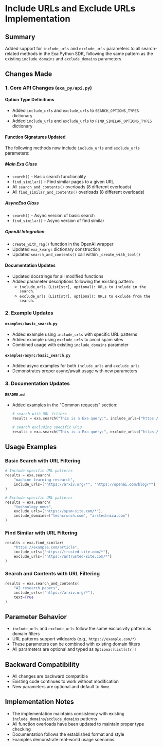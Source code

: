 # Include URLs and Exclude URLs Implementation

## Summary

Added support for `include_urls` and `exclude_urls` parameters to all search-related methods in the Exa Python SDK, following the same pattern as the existing `include_domains` and `exclude_domains` parameters.

## Changes Made

### 1. Core API Changes (`exa_py/api.py`)

#### Option Type Definitions
- Added `include_urls` and `exclude_urls` to `SEARCH_OPTIONS_TYPES` dictionary
- Added `include_urls` and `exclude_urls` to `FIND_SIMILAR_OPTIONS_TYPES` dictionary

#### Function Signatures Updated
The following methods now include `include_urls` and `exclude_urls` parameters:

##### Main Exa Class
- `search()` - Basic search functionality
- `find_similar()` - Find similar pages to a given URL
- All `search_and_contents()` overloads (8 different overloads)
- All `find_similar_and_contents()` overloads (8 different overloads)

##### AsyncExa Class
- `search()` - Async version of basic search
- `find_similar()` - Async version of find similar

##### OpenAI Integration
- `create_with_rag()` function in the OpenAI wrapper
- Updated `exa_kwargs` dictionary construction
- Updated `search_and_contents()` call within `_create_with_tool()`

#### Documentation Updates
- Updated docstrings for all modified functions
- Added parameter descriptions following the existing pattern:
  - `include_urls (List[str], optional): URLs to include in the search.`
  - `exclude_urls (List[str], optional): URLs to exclude from the search.`

### 2. Example Updates

#### `examples/basic_search.py`
- Added example using `include_urls` with specific URL patterns
- Added example using `exclude_urls` to avoid spam sites
- Combined usage with existing `include_domains` parameter

#### `examples/async/basic_search.py`
- Added async examples for both `include_urls` and `exclude_urls`
- Demonstrates proper async/await usage with new parameters

### 3. Documentation Updates

#### `README.md`
- Added examples in the "Common requests" section:
  ```python
  # search with URL filters
  results = exa.search("This is a Exa query:", include_urls=["https://arxiv.org/*", "https://openai.com/blog/*"])
  
  # search excluding specific URLs
  results = exa.search("This is a Exa query:", exclude_urls=["https://example-spam-site.com/*"])
  ```

## Usage Examples

### Basic Search with URL Filtering
```python
# Include specific URL patterns
results = exa.search(
    "machine learning research",
    include_urls=["https://arxiv.org/*", "https://openai.com/blog/*"]
)

# Exclude specific URL patterns
results = exa.search(
    "technology news",
    exclude_urls=["https://spam-site.com/*"],
    include_domains=["techcrunch.com", "arstechnica.com"]
)
```

### Find Similar with URL Filtering
```python
results = exa.find_similar(
    "https://example.com/article",
    include_urls=["https://trusted-site.com/*"],
    exclude_urls=["https://untrusted-site.com/*"]
)
```

### Search and Contents with URL Filtering
```python
results = exa.search_and_contents(
    "AI research papers",
    include_urls=["https://arxiv.org/*"],
    text=True
)
```

## Parameter Behavior

- `include_urls` and `exclude_urls` follow the same exclusivity pattern as domain filters
- URL patterns support wildcards (e.g., `https://example.com/*`)
- These parameters can be combined with existing domain filters
- All parameters are optional and typed as `Optional[List[str]]`

## Backward Compatibility

- All changes are backward compatible
- Existing code continues to work without modification
- New parameters are optional and default to `None`

## Implementation Notes

- The implementation maintains consistency with existing `include_domains`/`exclude_domains` patterns
- All function overloads have been updated to maintain proper type checking
- Documentation follows the established format and style
- Examples demonstrate real-world usage scenarios